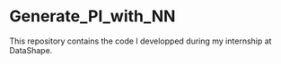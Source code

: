 # Generate_PI_with_NN
This repository contains the code I developped during my internship at DataShape. 
